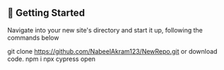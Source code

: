## 🚀 Getting Started



Navigate into your new site's directory and start it up, following the commands below

git clone https://github.com/NabeelAkram123/NewRepo.git or download code. 
npm i 
npx cypress open
